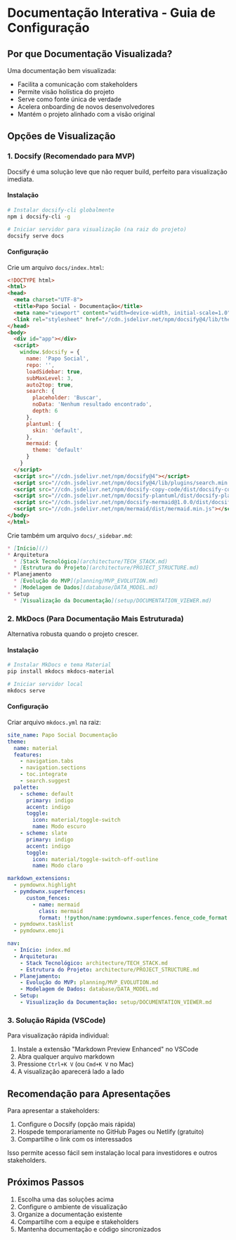 # Documentação Interativa - Guia de Configuração

## Por que Documentação Visualizada?

Uma documentação bem visualizada:
- Facilita a comunicação com stakeholders
- Permite visão holística do projeto
- Serve como fonte única de verdade
- Acelera onboarding de novos desenvolvedores
- Mantém o projeto alinhado com a visão original

## Opções de Visualização

### 1. Docsify (Recomendado para MVP)

Docsify é uma solução leve que não requer build, perfeito para visualização imediata.

#### Instalação

```bash
# Instalar docsify-cli globalmente
npm i docsify-cli -g

# Iniciar servidor para visualização (na raiz do projeto)
docsify serve docs
```

#### Configuração

Crie um arquivo `docs/index.html`:

```html
<!DOCTYPE html>
<html>
<head>
  <meta charset="UTF-8">
  <title>Papo Social - Documentação</title>
  <meta name="viewport" content="width=device-width, initial-scale=1.0">
  <link rel="stylesheet" href="//cdn.jsdelivr.net/npm/docsify@4/lib/themes/vue.css">
</head>
<body>
  <div id="app"></div>
  <script>
    window.$docsify = {
      name: 'Papo Social',
      repo: '',
      loadSidebar: true,
      subMaxLevel: 3,
      auto2top: true,
      search: {
        placeholder: 'Buscar',
        noData: 'Nenhum resultado encontrado',
        depth: 6
      },
      plantuml: {
        skin: 'default',
      },
      mermaid: {
        theme: 'default'
      }
    }
  </script>
  <script src="//cdn.jsdelivr.net/npm/docsify@4"></script>
  <script src="//cdn.jsdelivr.net/npm/docsify@4/lib/plugins/search.min.js"></script>
  <script src="//cdn.jsdelivr.net/npm/docsify-copy-code/dist/docsify-copy-code.min.js"></script>
  <script src="//cdn.jsdelivr.net/npm/docsify-plantuml/dist/docsify-plantuml.min.js"></script>
  <script src="//cdn.jsdelivr.net/npm/docsify-mermaid@1.0.0/dist/docsify-mermaid.js"></script>
  <script src="//cdn.jsdelivr.net/npm/mermaid/dist/mermaid.min.js"></script>
</body>
</html>
```

Crie também um arquivo `docs/_sidebar.md`:

```markdown
* [Início](/)
* Arquitetura
  * [Stack Tecnológico](architecture/TECH_STACK.md)
  * [Estrutura do Projeto](architecture/PROJECT_STRUCTURE.md)
* Planejamento
  * [Evolução do MVP](planning/MVP_EVOLUTION.md)
  * [Modelagem de Dados](database/DATA_MODEL.md)
* Setup
  * [Visualização da Documentação](setup/DOCUMENTATION_VIEWER.md)
```

### 2. MkDocs (Para Documentação Mais Estruturada)

Alternativa robusta quando o projeto crescer.

#### Instalação

```bash
# Instalar MkDocs e tema Material
pip install mkdocs mkdocs-material

# Iniciar servidor local
mkdocs serve
```

#### Configuração

Criar arquivo `mkdocs.yml` na raiz:

```yaml
site_name: Papo Social Documentação
theme:
  name: material
  features:
    - navigation.tabs
    - navigation.sections
    - toc.integrate
    - search.suggest
  palette:
    - scheme: default
      primary: indigo
      accent: indigo
      toggle:
        icon: material/toggle-switch
        name: Modo escuro
    - scheme: slate
      primary: indigo
      accent: indigo
      toggle:
        icon: material/toggle-switch-off-outline
        name: Modo claro

markdown_extensions:
  - pymdownx.highlight
  - pymdownx.superfences:
      custom_fences:
        - name: mermaid
          class: mermaid
          format: !!python/name:pymdownx.superfences.fence_code_format
  - pymdownx.tasklist
  - pymdownx.emoji

nav:
  - Início: index.md
  - Arquitetura:
    - Stack Tecnológico: architecture/TECH_STACK.md
    - Estrutura do Projeto: architecture/PROJECT_STRUCTURE.md
  - Planejamento:
    - Evolução do MVP: planning/MVP_EVOLUTION.md
    - Modelagem de Dados: database/DATA_MODEL.md
  - Setup:
    - Visualização da Documentação: setup/DOCUMENTATION_VIEWER.md
```

### 3. Solução Rápida (VSCode)

Para visualização rápida individual:

1. Instale a extensão "Markdown Preview Enhanced" no VSCode
2. Abra qualquer arquivo markdown
3. Pressione `Ctrl+K V` (ou `Cmd+K V` no Mac)
4. A visualização aparecerá lado a lado

## Recomendação para Apresentações

Para apresentar a stakeholders:
1. Configure o Docsify (opção mais rápida)
2. Hospede temporariamente no GitHub Pages ou Netlify (gratuito)
3. Compartilhe o link com os interessados

Isso permite acesso fácil sem instalação local para investidores e outros stakeholders.

## Próximos Passos

1. Escolha uma das soluções acima
2. Configure o ambiente de visualização
3. Organize a documentação existente
4. Compartilhe com a equipe e stakeholders
5. Mantenha documentação e código sincronizados
